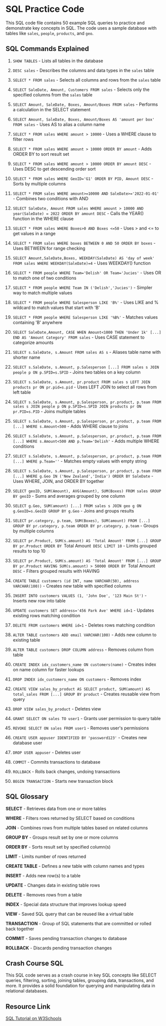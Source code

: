 # SQL Practice Code

This SQL code file contains 50 example SQL queries to practice and demonstrate key concepts in SQL. The code uses a sample database with tables like `sales`, `people`, `products`, and `geo`.

## SQL Commands Explained

1. `SHOW TABLES` - Lists all tables in the database

2. `DESC sales` - Describes the columns and data types in the `sales` table 

3. `SELECT * FROM sales` - Selects all columns and rows from the `sales` table

4. `SELECT SaleDate, Amount, Customers FROM sales` - Selects only the specified columns from the `sales` table

5. `SELECT Amount, SaleDate, Boxes, Amount/Boxes FROM sales` - Performs a calculation in the SELECT statement 

6. `SELECT Amount, SaleDate, Boxes, Amount/Boxes AS 'amount per box' FROM sales` - Uses AS to alias a column name

7. `SELECT * FROM sales WHERE amount > 10000` - Uses a WHERE clause to filter rows

8. `SELECT * FROM sales WHERE amount > 10000 ORDER BY amount` - Adds ORDER BY to sort result set

9. `SELECT * FROM sales WHERE amount > 10000 ORDER BY amount DESC` - Uses DESC to get descending order sort

10. `SELECT * FROM sales WHERE GeoID='G1' ORDER BY PID, Amount DESC` - Sorts by multiple columns

11. `SELECT * FROM sales WHERE amount>=10000 AND SaleDate>='2022-01-01'` - Combines two conditions with AND

12. `SELECT SaleDate, Amount FROM sales WHERE amount > 10000 AND year(SaleDate) = 2022 ORDER BY amount DESC` - Calls the YEAR() function in the WHERE clause

13. `SELECT * FROM sales WHERE Boxes>0 AND Boxes <=50` - Uses > and <= to get values in a range 

14. `SELECT * FROM sales WHERE boxes BETWEEN 0 AND 50 ORDER BY boxes` - Uses BETWEEN for range checking

15. `SELECT Amount,SaleDate,Boxes, WEEKDAY(SaleDate) AS 'day of week' FROM sales WHERE WEEKDAY(SaleDate)=4` - Uses WEEKDAY() function

16. `SELECT * FROM people WHERE Team='Delish' OR Team='Jucies'` - Uses OR to match one of two conditions

17. `SELECT * FROM people WHERE Team IN ('Delish','Jucies')` - Simpler way to match multiple values

18. `SELECT * FROM people WHERE Salesperson LIKE 'B%'` - Uses LIKE and % wildcard to match values that start with 'B'

19. `SELECT * FROM people WHERE Salesperson LIKE '%B%'` - Matches values containing 'B' anywhere 

20. `SELECT SaleDate,Amount, CASE WHEN Amount<1000 THEN 'Under 1k' [...] END AS 'Amount Category' FROM sales` - Uses CASE statement to categorize amounts

21. `SELECT s.SaleDate, s.Amount FROM sales AS s` - Aliases table name with shorter name

22. `SELECT s.SaleDate, s.Amount, p.Salesperson [...] FROM sales s JOIN people p ON p.SPID=s.SPID` - Joins two tables on a key column 

23. `SELECT s.SaleDate, s.Amount, pr.product FROM sales s LEFT JOIN products pr ON pr.pid=s.pid` - Uses LEFT JOIN to select all rows from left table

24. `SELECT s.SaleDate, s.Amount, p.Salesperson, pr.product, p.team FROM sales s JOIN people p ON p.SPID=s.SPID JOIN products pr ON pr.PID=s.PID` - Joins multiple tables 

25. `SELECT s.SaleDate, s.Amount, p.Salesperson, pr.product, p.team FROM [...] WHERE s.Amount<500` - Adds WHERE clause to joins

26. `SELECT s.SaleDate, s.Amount, p.Salesperson, pr.product, p.team FROM [...] WHERE s.Amount<500 AND p.Team='Delish'` - Adds multiple WHERE conditions

27. `SELECT s.SaleDate, s.Amount, p.Salesperson, pr.product, p.team FROM [...] WHERE p.Team=''` - Matches empty values with empty string

28. `SELECT s.SaleDate, s.Amount, p.Salesperson, pr.product, p.team FROM [...] WHERE g.Geo IN ('New Zealand','India') ORDER BY SaleDate` - Uses WHERE, JOIN, and ORDER BY together

29. `SELECT geoID, SUM(Amount), AVG(Amount), SUM(Boxes) FROM sales GROUP BY geoID` - Sums and averages grouped by one column 

30. `SELECT g.Geo, SUM(amount) [...] FROM sales s JOIN geo g ON g.GeoID=s.GeoID GROUP BY g.Geo` - Joins and groups results

31. `SELECT pr.category, p.team, SUM(Boxes), SUM(amount) FROM [...] GROUP BY pr.category, p.team ORDER BY pr.category, p.team` - Groups by multiple columns

32. `SELECT pr.Product, SUM(s.amount) AS 'Total Amount' FROM [...] GROUP BY pr.Product ORDER BY `Total Amount` DESC LIMIT 10` - Limits grouped results to top 10

33. `SELECT pr.Product, SUM(s.amount) AS 'Total Amount' FROM [...] GROUP BY pr.Product HAVING SUM(s.amount) > 50000 ORDER BY `Total Amount` DESC` - Filters grouped results with HAVING 

34. `CREATE TABLE customers (id INT, name VARCHAR(50), address VARCHAR(100))` - Creates new table with specified columns 

35. `INSERT INTO customers VALUES (1, 'John Doe', '123 Main St')` - Inserts new row into table

36. `UPDATE customers SET address='456 Park Ave' WHERE id=1` - Updates existing rows matching condition

37. `DELETE FROM customers WHERE id=1` - Deletes rows matching condition

38. `ALTER TABLE customers ADD email VARCHAR(100)` - Adds new column to existing table

39. `ALTER TABLE customers DROP COLUMN address` - Removes column from table 

40. `CREATE INDEX idx_customers_name ON customers(name)` - Creates index on name column for faster lookups 

41. `DROP INDEX idx_customers_name ON customers` - Removes index 

42. `CREATE VIEW sales_by_product AS SELECT product, SUM(amount) AS total_sales FROM [...] GROUP BY product` - Creates reusable view from query

43. `DROP VIEW sales_by_product` - Deletes view 

44. `GRANT SELECT ON sales TO user1` - Grants user permission to query table

45. `REVOKE SELECT ON sales FROM user1` - Removes user's permissions

46. `CREATE USER appuser IDENTIFIED BY 'password123'` - Creates new database user 

47. `DROP USER appuser` - Deletes user

48. `COMMIT` - Commits transactions to database

49. `ROLLBACK` - Rolls back changes, undoing transactions

50. `BEGIN TRANSACTION` - Starts new transaction block 

## SQL Glossary

**SELECT** - Retrieves data from one or more tables

**WHERE** - Filters rows returned by SELECT based on conditions

**JOIN** - Combines rows from multiple tables based on related columns

**GROUP BY** - Groups result set by one or more columns 

**ORDER BY** - Sorts result set by specified column(s)

**LIMIT** - Limits number of rows returned 

**CREATE TABLE** - Defines a new table with column names and types

**INSERT** - Adds new row(s) to a table

**UPDATE** - Changes data in existing table rows

**DELETE** - Removes rows from a table 

**INDEX** - Special data structure that improves lookup speed

**VIEW** - Saved SQL query that can be reused like a virtual table

**TRANSACTION** - Group of SQL statements that are committed or rolled back together

**COMMIT** - Saves pending transaction changes to database

**ROLLBACK** - Discards pending transaction changes

## Crash Course SQL

This SQL code serves as a crash course in key SQL concepts like SELECT queries, filtering, sorting, joining tables, grouping data, transactions, and more. It provides a solid foundation for querying and manipulating data in relational databases.

## Resource Link

[SQL Tutorial on W3Schools](https://www.w3schools.com/sql/)
